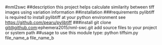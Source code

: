 #nml2swc
##description
this project helps calculate similarity between tiff images using variation information
##installation
###requirements
    pylibtiff  is required
    to install pylibtiff at your python environment see  https://github.com/pearu/pylibtiff
###install
    git clone git@github.com:ephemera2015/nml-swc.git
    add source files to your project or system path
##usage
    to use this module type:
    python tiffsim.py file_name_a file_name_b
